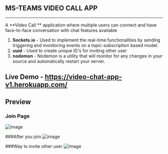 MS-TEAMS VIDEO CALL APP
----------------------------------------
----------------------------------------
A **Video Call ** application where multiple users can connect and have face-to-face conversation with chat features available 
1. **Sockets.io** - Used to implement the real-time functionalities by sending triggering and monitoring events on a topic-subscription based model.
2. **uuid** - Used to create unique ID's for inviting other user
3. **nodemon** - Nodemon is a utility that will monitor for any changes in your source and automatically restart your server.
## **Live Demo** - https://video-chat-app-v1.herokuapp.com/
## Preview 
### Join Page 
![image](https://user-images.githubusercontent.com/69220037/124866025-5ad8ff80-dfd9-11eb-8dd5-a0c48955a6d5.png)

###After you join
![image](https://user-images.githubusercontent.com/69220037/124866775-90cab380-dfda-11eb-8ebc-465327ca3104.png)

###Way to invite other user 
![image](https://user-images.githubusercontent.com/69220037/124866942-dd15f380-dfda-11eb-8703-f38a1ab4a526.png)




